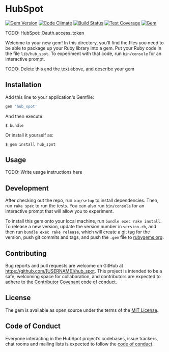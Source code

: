 # HubSpot

[![Gem Version](https://badge.fury.io/rb/hub_spot.svg)](https://badge.fury.io/rb/hub_spot)
[![Code Climate](https://codeclimate.com/github/danrabinowitz/hub_spot/badges/gpa.svg)](https://codeclimate.com/github/danrabinowitz/hub_spot)
[![Build Status](https://travis-ci.org/danrabinowitz/hub_spot.svg?branch=master)](https://travis-ci.org/danrabinowitz/hub_spot)
[![Test Coverage](https://codeclimate.com/github/danrabinowitz/hub_spot/badges/coverage.svg)](https://codeclimate.com/github/danrabinowitz/hub_spot/coverage)
[![Gem](https://img.shields.io/gem/dt/hub_spot.svg?maxAge=2592000)](https://rubygems.org/gems/hub_spot)


TODO:
HubSpot::Oauth.access_token




Welcome to your new gem! In this directory, you'll find the files you need to be able to package up your Ruby library into a gem. Put your Ruby code in the file `lib/hub_spot`. To experiment with that code, run `bin/console` for an interactive prompt.

TODO: Delete this and the text above, and describe your gem

## Installation

Add this line to your application's Gemfile:

```ruby
gem 'hub_spot'
```

And then execute:

    $ bundle

Or install it yourself as:

    $ gem install hub_spot

## Usage

TODO: Write usage instructions here

## Development

After checking out the repo, run `bin/setup` to install dependencies. Then, run `rake spec` to run the tests. You can also run `bin/console` for an interactive prompt that will allow you to experiment.

To install this gem onto your local machine, run `bundle exec rake install`. To release a new version, update the version number in `version.rb`, and then run `bundle exec rake release`, which will create a git tag for the version, push git commits and tags, and push the `.gem` file to [rubygems.org](https://rubygems.org).

## Contributing

Bug reports and pull requests are welcome on GitHub at https://github.com/[USERNAME]/hub_spot. This project is intended to be a safe, welcoming space for collaboration, and contributors are expected to adhere to the [Contributor Covenant](http://contributor-covenant.org) code of conduct.

## License

The gem is available as open source under the terms of the [MIT License](http://opensource.org/licenses/MIT).

## Code of Conduct

Everyone interacting in the HubSpot project’s codebases, issue trackers, chat rooms and mailing lists is expected to follow the [code of conduct](https://github.com/[USERNAME]/hub_spot/blob/master/CODE_OF_CONDUCT.md).
